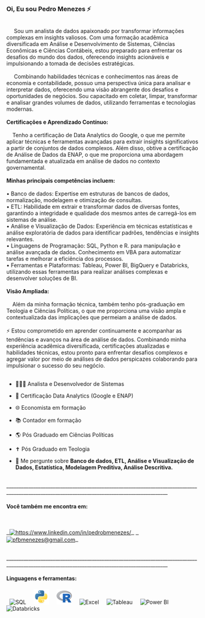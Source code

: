<h3 align="left">Oi, Eu sou Pedro Menezes ⚡</h3>
<br>
&nbsp;&nbsp;&nbsp;&nbsp; Sou um analista de dados apaixonado por transformar informações complexas em insights valiosos. Com uma formação acadêmica diversificada em Análise e Desenvolvimento de Sistemas, Ciências Econômicas e Ciências Contábeis, estou preparado para enfrentar os desafios do mundo dos dados, oferecendo insights acionáveis e impulsionando a tomada de decisões estratégicas.&nbsp;&nbsp;&nbsp;&nbsp;
<br><br>
&nbsp;&nbsp;&nbsp;&nbsp; Combinando habilidades técnicas e conhecimentos nas áreas de economia e contabilidade, possuo uma perspectiva única para analisar e interpretar dados, oferecendo uma visão abrangente dos desafios e oportunidades de negócios. Sou capacitado em coletar, limpar, transformar e analisar grandes volumes de dados, utilizando ferramentas e tecnologias modernas.&nbsp;&nbsp;&nbsp;&nbsp;
<br><br>
<b>Certificações e Aprendizado Contínuo:</b>
<br><br>
&nbsp;&nbsp;&nbsp;&nbsp;Tenho a certificação de Data Analytics do Google, o que me permite aplicar técnicas e ferramentas avançadas para extrair insights significativos a partir de conjuntos de dados complexos. Além disso, obtive a certificação de Análise de Dados da ENAP, o que me proporciona uma abordagem fundamentada e atualizada em análise de dados no contexto governamental.&nbsp;&nbsp;&nbsp;&nbsp;
<br><br>
<b>Minhas principais competências incluem:</b>
<br><br>
• Banco de dados: Expertise em estruturas de bancos de dados, normalização, modelagem e otimização de consultas.<br>
• ETL: Habilidade em extrair e transformar dados de diversas fontes, garantindo a integridade e qualidade dos mesmos antes de carregá-los em sistemas de análise.<br>
• Análise e Visualização de Dados: Experiência em técnicas estatísticas e análise exploratória de dados para identificar padrões, tendências e insights relevantes.<br>
• Linguagens de Programação: SQL, Python e R. para manipulação e análise avançada de dados. Conhecimento em VBA para automatizar tarefas e melhorar a eficiência dos processos.<br>
• Ferramentas e Plataformas: Tableau, Power BI, BigQuery e Databricks, utilizando essas ferramentas para realizar análises complexas e desenvolver soluções de BI.
&nbsp;&nbsp;&nbsp;&nbsp;
<br><br>
<b>Visão Ampliada:</b>
<br><br>
&nbsp;&nbsp;&nbsp;&nbsp;Além da minha formação técnica, também tenho pós-graduação em Teologia e Ciências Políticas, o que me proporciona uma visão ampla e contextualizada das implicações que permeiam a análise de dados.
<br><br>
⚡ Estou comprometido em aprender continuamente e acompanhar as tendências e avanços na área de análise de dados. Combinando minha experiência acadêmica diversificada, certificações atualizadas e habilidades técnicas, estou pronto para enfrentar desafios complexos e agregar valor por meio de análises de dados perspicazes colaborando para impulsionar o sucesso do seu negócio.&nbsp;&nbsp;&nbsp;&nbsp;

<br>
<br>

- 🧑🏻‍💻 Analista e Desenvolvedor de Sistemas
- 🎲 Certificação Data Analytics (Google e ENAP)
- 🌐 Economista em formação
- 📚 Contador em formação
- 🌎 Pós Graduado em Ciências Políticas
- ✝️ Pós Graduado em Teologia

- 💬 Me pergunte sobre **Banco de dados, ETL, Análise e Visualização de Dados, Estatística, Modelagem Preditiva, Análise Descritiva.**
<br>
________________________________________________________________________________________________________________________________________________
<br>
<h4 align="left">Você também me encontra em:</h4>

<br>
<p align="left">
  <a href="https://www.linkedin.com/in/pedrobmenezes/" target="blank">&nbsp;&nbsp;<img align="center" src="https://img.shields.io/badge/linkedin-%230077B5.svg?style=for-the-badge&logo=linkedin&logoColor=white" alt="https://www.linkedin.com/in/pedrobmenezes/"/>&nbsp;&nbsp;</a>
    <a href="mailto:pfbmenezes@gmail.com" target="blank">&nbsp;&nbsp;<img align="center" src="https://img.shields.io/badge/Gmail-D14836?style=for-the-badge&logo=gmail&logoColor=white" alt="pfbmenezes@gmail.com"/>&nbsp;&nbsp;</a>
</p>

<br>
________________________________________________________________________________________________________________________________________________
<h4 align="left">Linguagens e ferramentas:</h4>
<div style="display: inline"> 
                 &nbsp;&nbsp;<img src="https://icons.veryicon.com/png/o/file-type/file-type-icon-library/sql-9.png" title="SQL" alt="SQL" width="40" height="40"/>&nbsp;&nbsp;
                 &nbsp;&nbsp;<img src="https://raw.githubusercontent.com/devicons/devicon/master/icons/python/python-original.svg" title="Python" alt="Python" width="40" height="40"/>&nbsp;&nbsp;
                &nbsp;&nbsp;<img src="https://raw.githubusercontent.com/devicons/devicon/1119b9f84c0290e0f0b38982099a2bd027a48bf1/icons/r/r-original.svg" title="R." alt="R." width="40" height="40"/>&nbsp;&nbsp;
                 &nbsp;&nbsp;<img src="https://upload.wikimedia.org/wikipedia/commons/thumb/3/34/Microsoft_Office_Excel_%282019%E2%80%93present%29.svg/768px-Microsoft_Office_Excel_%282019%E2%80%93present%29.svg.png?20190925171014" title="Excel" alt="Excel" width="40" height="40"/>&nbsp;&nbsp;  
                 &nbsp;&nbsp;<img src="https://cdn.worldvectorlogo.com/logos/tableau-software.svg" title="Tableau" alt="Tableau" width="40" height="40"/>&nbsp;&nbsp;
                 &nbsp;&nbsp;<img src="https://raw.githubusercontent.com/microsoft/PowerBI-Icons/a3ca9ab3f109ea86b3f48844c0a8666073176af2/SVG/Power-BI.svg" title="Power BI" alt="Power BI" width="40" height="40"/>&nbsp;&nbsp;
                 &nbsp;&nbsp;<img src="https://www.vectorlogo.zone/logos/databricks/databricks-ar21.svg" title="Databricks" alt="Databricks" width="150" height="50"/>&nbsp;&nbsp;
</div>


<br>

